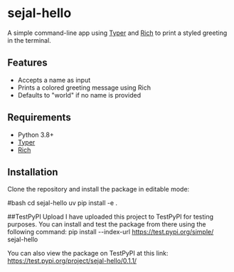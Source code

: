 # sejal-hello

A simple command-line app using [Typer](https://typer.tiangolo.com/) and [Rich](https://rich.readthedocs.io/) to print a styled greeting in the terminal.

## Features

- Accepts a name as input
- Prints a colored greeting message using Rich
- Defaults to "world" if no name is provided

## Requirements

- Python 3.8+
- [Typer](https://typer.tiangolo.com/)
- [Rich](https://rich.readthedocs.io/)

## Installation

Clone the repository and install the package in editable mode:

 #bash
cd sejal-hello
uv pip install -e .


 ##TestPyPI Upload
I have uploaded this project to TestPyPI for testing purposes. You can install and test the package from there using the following command:
pip install --index-url https://test.pypi.org/simple/ sejal-hello


You can also view the package on TestPyPI at this link:
https://test.pypi.org/project/sejal-hello/0.1.1/